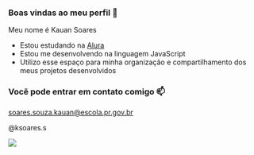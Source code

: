 ### Boas vindas ao meu perfil 🤎

Meu nome é Kauan Soares

- Estou estudando na [Alura](https://www.alura.com.br)
- Estou me desenvolvendo na linguagem JavaScript
- Utilizo esse espaço para minha organização e compartilhamento dos meus projetos desenvolvidos

### Vocẽ pode entrar em contato comigo 📫

soares.souza.kauan@escola.pr.gov.br

@ksoares.s

![](https://media.tenor.com/oxJdOHqnT6YAAAAd/city-manchester.gif)
